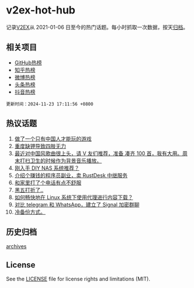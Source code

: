 # v2ex-hot-hub

 记录[V2EX](https://www.v2ex.com/)从 2021-01-06 日至今的热门话题。每小时抓取一次数据，按天[归档](archives)。
 
 ## 相关项目

- [GitHub热榜](https://github.com/lonnyzhang423/github-hot-hub)
- [知乎热榜](https://github.com/lonnyzhang423/zhihu-hot-hub)
- [微博热榜](https://github.com/lonnyzhang423/weibo-hot-hub)
- [头条热榜](https://github.com/lonnyzhang423/toutiao-hot-hub)
- [抖音热榜](https://github.com/lonnyzhang423/douyin-hot-hub)


 `更新时间：2024-11-23 17:11:56 +0800`

## 热议话题

1. [做了一个只有中国人才能玩的游戏](https://www.v2ex.com/t/1091956)
1. [重度缺钾导致四肢无力](https://www.v2ex.com/t/1091963)
1. [最近对中国风歌曲很上头，请 V 友们推荐，准备 凑齐 100 首，我有大用。周末打扫卫生的时候作为背景音乐播放。](https://www.v2ex.com/t/1091950)
1. [刚入手 DIY NAS 系统推荐？](https://www.v2ex.com/t/1091935)
1. [介绍个赚钱的程序员副业，卖 RustDesk 中继服务](https://www.v2ex.com/t/1091909)
1. [和家里打了个电话有点不舒服](https://www.v2ex.com/t/1091901)
1. [黑五打折了..](https://www.v2ex.com/t/1091966)
1. [如何畅快地在 Linux 系统下使用代理进行内容下载？](https://www.v2ex.com/t/1091891)
1. [对比 telegram 和 WhatsApp，建立了 Signal 加密群聊](https://www.v2ex.com/t/1091945)
1. [冷备份方式。](https://www.v2ex.com/t/1091934)

## 历史归档

[archives](archives)

## License

See the [LICENSE](LICENSE) file for license rights and limitations (MIT).
